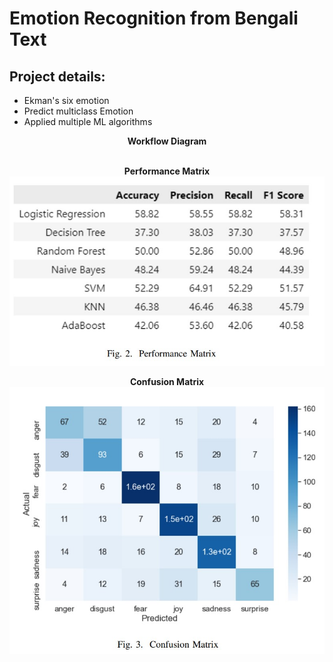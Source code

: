 # Emotion Recognition from Bengali Text

## Project details:

- Ekman's six emotion
- Predict multiclass Emotion
- Applied multiple ML algorithms

<p>
    <center><b>Workflow Diagram</b></center>
    <img src="workflow.png" alt> 
</p>

<p>
    <center><b>Performance Matrix</b></center>
    <img src="2.jpg" alt> 
</p>

<p>
    <center><b>Confusion Matrix</b></center>
    <img src="3.jpg" alt> 
</p>